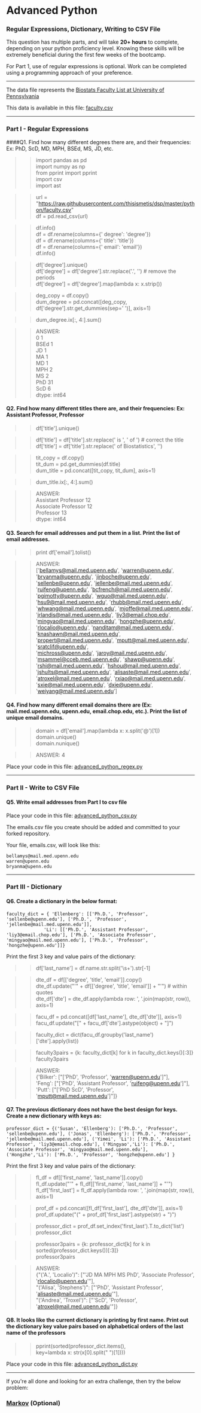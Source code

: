 # Advanced Python    

### Regular Expressions, Dictionary, Writing to CSV File  

This question has multiple parts, and will take **20+ hours** to complete, depending on your python proficiency level.  Knowing these skills will be extremely beneficial during the first few weeks of the bootcamp.

For Part 1, use of regular expressions is optional.  Work can be completed using a programming approach of your preference. 

---

The data file represents the [Biostats Faculty List at University of Pennsylvania](http://www.med.upenn.edu/cceb/biostat/faculty.shtml)

This data is available in this file:  [faculty.csv](python/faculty.csv)

--- 

### Part I - Regular Expressions  


####Q1. Find how many different degrees there are, and their frequencies: Ex:  PhD, ScD, MD, MPH, BSEd, MS, JD, etc.

>> import pandas as pd  
import numpy as np  
from pprint import pprint  
import csv    
import ast  
  
>> url = "https://raw.githubusercontent.com/thisismetis/dsp/master/python/faculty.csv"  
df = pd.read_csv(url)  
    
>> df.info()   
df = df.rename(columns={' degree': 'degree'})  
df = df.rename(columns={' title': 'title'})  
df = df.rename(columns={' email': 'email'})  
df.info()  
  
>> df['degree'].unique()  
df['degree'] = df['degree'].str.replace('.', '') # remove the periods  
df['degree'] = df['degree'].map(lambda x: x.strip())  
   
>> deg_copy = df.copy()  
dum_degree = pd.concat([deg_copy, df['degree'].str.get_dummies(sep=' ')], axis=1)  
    
>> dum_degree.ix[:, 4:].sum()  
  
>> ANSWER:   
 0        1  
 BSEd     1  
 JD       1  
 MA       1  
 MD       1  
 MPH      2  
 MS       2  
 PhD     31  
 ScD      6  
 dtype: int64 


#### Q2. Find how many different titles there are, and their frequencies:  Ex:  Assistant Professor, Professor

>> df['title'].unique()  
    
>> df['title'] = df['title'].str.replace(' is ', ' of ') # correct the title  
df['title'] = df['title'].str.replace(' of Biostatistics', '')  
   
>> tit_copy = df.copy()  
tit_dum = pd.get_dummies(df.title)  
dum_title = pd.concat([tit_copy, tit_dum], axis=1)  
  
>> dum_title.ix[:, 4:].sum()    
  
>> ANSWER:   
 Assistant Professor    12  
 Associate Professor    12  
 Professor              13  
 dtype: int64  



#### Q3. Search for email addresses and put them in a list.  Print the list of email addresses.

>> print df['email'].tolist()  
  
>> ANSWER:  
 ['bellamys@mail.med.upenn.edu', 'warren@upenn.edu', 'bryanma@upenn.edu', 'jinboche@upenn.edu',   
 'sellenbe@upenn.edu', 'jellenbe@mail.med.upenn.edu', 'ruifeng@upenn.edu', 'bcfrench@mail.med.upenn.edu',   
 'pgimotty@upenn.edu', 'wguo@mail.med.upenn.edu', 'hsu9@mail.med.upenn.edu', 'rhubb@mail.med.upenn.edu',   
 'whwang@mail.med.upenn.edu', 'mjoffe@mail.med.upenn.edu', 'jrlandis@mail.med.upenn.edu', 'liy3@email.chop.edu',   
 'mingyao@mail.med.upenn.edu', 'hongzhe@upenn.edu', 'rlocalio@upenn.edu', 'nanditam@mail.med.upenn.edu',   
 'knashawn@mail.med.upenn.edu', 'propert@mail.med.upenn.edu', 'mputt@mail.med.upenn.edu', 'sratclif@upenn.edu',   
 'michross@upenn.edu', 'jaroy@mail.med.upenn.edu', 'msammel@cceb.med.upenn.edu', 'shawp@upenn.edu',   
 'rshi@mail.med.upenn.edu', 'hshou@mail.med.upenn.edu', 'jshults@mail.med.upenn.edu', 'alisaste@mail.med.upenn.edu',   
 'atroxel@mail.med.upenn.edu', 'rxiao@mail.med.upenn.edu', 'sxie@mail.med.upenn.edu', 'dxie@upenn.edu',   
 'weiyang@mail.med.upenn.edu']  


#### Q4. Find how many different email domains there are (Ex:  mail.med.upenn.edu, upenn.edu, email.chop.edu, etc.).  Print the list of unique email domains.

>> domain = df['email'].map(lambda x: x.split('@')[1])    
domain.unique()  
domain.nunique()  

>> ANSWER: 4  

Place your code in this file: [advanced_python_regex.py](python/advanced_python_regex.py)

---

### Part II - Write to CSV File

#### Q5.  Write email addresses from Part I to csv file

Place your code in this file: [advanced_python_csv.py](python/advanced_python_csv.py)

The emails.csv file you create should be added and committed to your forked repository.

Your file, emails.csv, will look like this:
```
bellamys@mail.med.upenn.edu
warren@upenn.edu
bryanma@upenn.edu
```

---

### Part III - Dictionary

#### Q6.  Create a dictionary in the below format:
```
faculty_dict = { 'Ellenberg': [['Ph.D.', 'Professor', 'sellenbe@upenn.edu'], ['Ph.D.', 'Professor', 'jellenbe@mail.med.upenn.edu']],
              'Li': [['Ph.D.', 'Assistant Professor', 'liy3@email.chop.edu'], ['Ph.D.', 'Associate Professor', 'mingyao@mail.med.upenn.edu'], ['Ph.D.', 'Professor', 'hongzhe@upenn.edu']]}
```
Print the first 3 key and value pairs of the dictionary:

>> df['last_name'] = df.name.str.split('\s+').str[-1]  
   
>> dte_df = df[['degree', 'title', 'email']].copy()  
dte_df.update("'" + df[['degree', 'title', 'email']] + "'") # within quotes  
dte_df['dte'] = dte_df.apply(lambda row: ', '.join(map(str, row)), axis=1)  
    
>> facu_df = pd.concat([df['last_name'], dte_df['dte']], axis=1)  
facu_df.update("[" + facu_df['dte'].astype(object) + "]")  
  
>> faculty_dict = dict(facu_df.groupby('last_name')['dte'].apply(list))  
  
>> faculty3pairs = {k: faculty_dict[k] for k in faculty_dict.keys()[:3]}  
faculty3pairs  
  
>> ANSWER:  
 {'Bilker': ["['PhD', 'Professor', 'warren@upenn.edu']"],  
 'Feng': ["['PhD', 'Assistant Professor', 'ruifeng@upenn.edu']"],  
 'Putt': ["['PhD ScD', 'Professor', 'mputt@mail.med.upenn.edu']"]}  

#### Q7.  The previous dictionary does not have the best design for keys.  Create a new dictionary with keys as:

```
professor_dict = {('Susan', 'Ellenberg'): ['Ph.D.', 'Professor', 'sellenbe@upenn.edu'], ('Jonas', 'Ellenberg'): ['Ph.D.', 'Professor', 'jellenbe@mail.med.upenn.edu'], ('Yimei', 'Li'): ['Ph.D.', 'Assistant Professor', 'liy3@email.chop.edu'], ('Mingyao','Li'): ['Ph.D.', 'Associate Professor', 'mingyao@mail.med.upenn.edu'], ('Hongzhe','Li'): ['Ph.D.', 'Professor', 'hongzhe@upenn.edu'] }
```

Print the first 3 key and value pairs of the dictionary:

>> fl_df = df[['first_name', 'last_name']].copy()  
fl_df.update("'" + fl_df[['first_name', 'last_name']] + "'")  
fl_df['first_last'] = fl_df.apply(lambda row: ', '.join(map(str, row)), axis=1)  
  
>> prof_df = pd.concat([fl_df['first_last'], dte_df['dte']], axis=1)  
prof_df.update("(" + prof_df['first_last'].astype(str) + ")")  
   
>> professor_dict = prof_df.set_index('first_last').T.to_dict('list')  
professor_dict    
    
>> professor3pairs = {k: professor_dict[k] for k in sorted(professor_dict.keys())[:3]}  
professor3pairs  
  
>> ANSWER:  
 {"('A.', 'Localio')": ["'JD MA MPH MS PhD', 'Associate Professor', 'rlocalio@upenn.edu'"],  
 "('Alisa', 'Stephens')": ["'PhD', 'Assistant Professor', 'alisaste@mail.med.upenn.edu'"],  
 "('Andrea', 'Troxel')": ["'ScD', 'Professor', 'atroxel@mail.med.upenn.edu'"]}  

#### Q8.  It looks like the current dictionary is printing by first name.  Print out the dictionary key value pairs based on alphabetical orders of the last name of the professors

>> pprint(sorted(professor_dict.items(),  
              key=lambda x: str(x[0].split(" ")[1])))  

Place your code in this file: [advanced_python_dict.py](python/advanced_python_dict.py)

--- 

If you're all done and looking for an extra challenge, then try the below problem:  

### [Markov](python/markov.py) (Optional)

